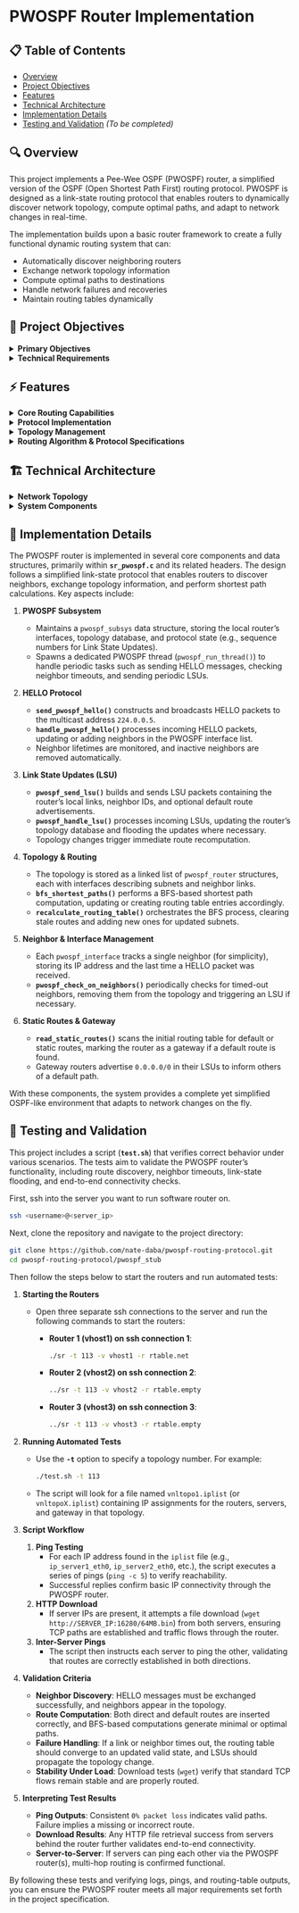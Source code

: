 # PWOSPF Router Implementation

## 📋 Table of Contents
* [Overview](#-overview)
* [Project Objectives](#-project-objectives)
* [Features](#-features)
* [Technical Architecture](#%EF%B8%8F-technical-architecture)
* [Implementation Details](#implementation-details)
* [Testing and Validation](#testing-and-validation) *(To be completed)*

## 🔍 Overview
This project implements a Pee-Wee OSPF (PWOSPF) router, a simplified version of the OSPF (Open Shortest Path First) routing protocol. PWOSPF is designed as a link-state routing protocol that enables routers to dynamically discover network topology, compute optimal paths, and adapt to network changes in real-time.

The implementation builds upon a basic router framework to create a fully functional dynamic routing system that can:
* Automatically discover neighboring routers
* Exchange network topology information
* Compute optimal paths to destinations
* Handle network failures and recoveries
* Maintain routing tables dynamically

## 🎯 Project Objectives

<details>
<summary><strong>Primary Objectives</strong></summary>

#### 1. Dynamic Route Discovery
Implement PWOSPF protocol to enable routers to:
* Build their own routing tables from link-state routing messages
* Detect link failures and recovery automatically
* Exchange routing information with neighboring routers

#### 2. Network Topology Management
* Maintain a complete view of the network topology
* Handle topology changes through link-state updates
* Support a multi-router environment with dynamic neighbor discovery

#### 3. Routing Protocol Implementation
* Implement HELLO protocol for neighbor discovery and maintenance
* Develop Link State Update (LSU) mechanism for topology information exchange
* Create efficient shortest path computation for routing decisions
</details>

<details>
<summary><strong>Technical Requirements</strong></summary>

#### 1. Protocol Specifications
* PWOSPF Version 2 compatibility
* Support for broadcast HELLO messages (every 10 seconds by default)
* Link State Updates (LSU) transmission (every 30 seconds by default)
* Proper handling of protocol headers and checksums

#### 2. Routing Features
* Support for static and dynamic routes
* Handling of directly connected subnets
* Default route management
* Subnet-based routing with proper mask handling

#### 3. Fault Tolerance
* Detection of neighbor timeouts (3× HELLO interval)
* Link failure and recovery handling
* Topology database maintenance and cleanup
* Route recomputation on network changes
</details>

## ⚡ Features

<details>
<summary><strong>Core Routing Capabilities</strong></summary>

* **Dynamic Routing Table Construction**
  * Automatic building of routing tables from link-state messages
  * Support for both static and dynamic routes
  * Intelligent handling of directly connected subnets
  * Default route management for internet connectivity
</details>

<details>
<summary><strong>Protocol Implementation</strong></summary>

* **HELLO Protocol**
  * Periodic broadcast of HELLO messages (10-second intervals)
  * Dynamic neighbor discovery and maintenance
  * Automatic detection of neighbor timeouts (30-second threshold)
  * Real-time neighbor state tracking

* **Link State Updates (LSU)**
  * Periodic LSU broadcasts (30-second intervals)
  * Efficient flooding mechanism with loop prevention
  * Sequence number tracking for update ordering
  * TTL-based flood control
</details>

<details>
<summary><strong>Topology Management</strong></summary>

* **Network Discovery**
  * Complete topology database maintenance
  * Automatic detection of network changes
  * Bidirectional link verification
  * Support for multi-router environments

* **Fault Tolerance**
  * Automatic link failure detection
  * Dynamic recovery from network changes
  * Topology database cleanup for stale entries
  * Immediate route recomputation on topology changes
</details>

<details>
<summary><strong>Routing Algorithm & Protocol Specifications</strong></summary>

* **Path Computation**
  * Implementation of shortest path algorithm
  * Subnet-based routing decisions
  * Proper handling of subnet masks
  * Next-hop computation for optimal forwarding

* **PWOSPF v2 Compliance**
  * Standard-compliant packet formats
  * Proper checksum calculation and verification
  * Area-based routing (single area support)
  * Router ID management

* **IP Packet Handling**
  * Protocol number 89 (OSPF standard)
  * Support for broadcast addresses
  * Proper IP encapsulation
  * Checksum verification and generation
</details>

## 🏗️ Technical Architecture

<details>
<summary><strong>Network Topology</strong></summary>

The project is developed and tested on a specific network topology consisting of three virtual PWOSPF routers (vhost1, vhost2, and vhost3) interconnected via subnets. This topology demonstrates the router's capability to handle dynamic route discovery, link failures, and network changes.

![Network Topology](images/113.png)

Key aspects of the topology:

* Each link represents a subnet, with two IP addresses (one for each end)
* All three routers (vhost1, vhost2, and vhost3) run the PWOSPF protocol
* The gateway provides connectivity to the internet (CS department network)
* Two servers act as end hosts for testing connectivity
* vhost1 connects to the gateway and serves as the internet access point
* Each router has multiple interfaces with specific IP/subnet configurations
* The topology allows testing of various scenarios including:
  * Dynamic route discovery
  * Link failure detection
  * Path recomputation
  * Network recovery

This topology is used for both development and testing, though IP assignments may differ during evaluation to ensure no hardcoding of addresses in the implementation.
</details>

<details>
<summary><strong>System Components</strong></summary>

### Core Components
* **PWOSPF Subsystem**
  * Controls protocol operations and neighbor discovery
  * Manages link-state database and routing updates
  * Handles HELLO and LSU packet processing

* **Interface Manager**
  * Manages multiple network interfaces
  * Processes incoming/outgoing PWOSPF packets
  * Maintains interface states and neighbor relationships

* **Route Calculator**
  * Implements shortest path computation
  * Updates routing table based on topology changes
  * Handles dynamic and static route management
</details>

## 🚀 Implementation Details <a name="implementation-details"></a>

The PWOSPF router is implemented in several core components and data structures, primarily within **`sr_pwospf.c`** and its related headers. The design follows a simplified link-state protocol that enables routers to discover neighbors, exchange topology information, and perform shortest path calculations. Key aspects include:

1. **PWOSPF Subsystem**
   - Maintains a `pwospf_subsys` data structure, storing the local router’s interfaces, topology database, and protocol state (e.g., sequence numbers for Link State Updates).
   - Spawns a dedicated PWOSPF thread (`pwospf_run_thread()`) to handle periodic tasks such as sending HELLO messages, checking neighbor timeouts, and sending periodic LSUs.

2. **HELLO Protocol**
   - **`send_pwospf_hello()`** constructs and broadcasts HELLO packets to the multicast address `224.0.0.5`.
   - **`handle_pwospf_hello()`** processes incoming HELLO packets, updating or adding neighbors in the PWOSPF interface list.
   - Neighbor lifetimes are monitored, and inactive neighbors are removed automatically.

3. **Link State Updates (LSU)**
   - **`pwospf_send_lsu()`** builds and sends LSU packets containing the router’s local links, neighbor IDs, and optional default route advertisements.
   - **`pwospf_handle_lsu()`** processes incoming LSUs, updating the router’s topology database and flooding the updates where necessary.
   - Topology changes trigger immediate route recomputation.

4. **Topology & Routing**
   - The topology is stored as a linked list of `pwospf_router` structures, each with interfaces describing subnets and neighbor links.
   - **`bfs_shortest_paths()`** performs a BFS-based shortest path computation, updating or creating routing table entries accordingly.
   - **`recalculate_routing_table()`** orchestrates the BFS process, clearing stale routes and adding new ones for updated subnets.

5. **Neighbor & Interface Management**
   - Each `pwospf_interface` tracks a single neighbor (for simplicity), storing its IP address and the last time a HELLO packet was received.
   - **`pwospf_check_on_neighbors()`** periodically checks for timed-out neighbors, removing them from the topology and triggering an LSU if necessary.

6. **Static Routes & Gateway**
   - **`read_static_routes()`** scans the initial routing table for default or static routes, marking the router as a gateway if a default route is found.
   - Gateway routers advertise `0.0.0.0/0` in their LSUs to inform others of a default path.

With these components, the system provides a complete yet simplified OSPF-like environment that adapts to network changes on the fly.


## 🧪 Testing and Validation <a name="testing-and-validation"></a>

This project includes a script (**`test.sh`**) that verifies correct behavior under various scenarios. The tests aim to validate the PWOSPF router’s functionality, including route discovery, neighbor timeouts, link-state flooding, and end-to-end connectivity checks.

First, ssh into the server you want to run software router on.

```bash
ssh <username>@<server_ip>
```

Next, clone the repository and navigate to the project directory:

```bash
git clone https://github.com/nate-daba/pwospf-routing-protocol.git
cd pwospf-routing-protocol/pwospf_stub
```

Then follow the steps below to start the routers and run automated tests:

1. **Starting the Routers**
   - Open three separate ssh connections to the server and run the following commands to start the routers:

      - **Router 1 (vhost1) on ssh connection 1**:
        ```bash
        ./sr -t 113 -v vhost1 -r rtable.net
        ```
      - **Router 2 (vhost2) on ssh connection 2**:
        ```bash
        ../sr -t 113 -v vhost2 -r rtable.empty
        ```
      - **Router 3 (vhost3) on ssh connection 3**:
        ```bash
        ../sr -t 113 -v vhost3 -r rtable.empty
        ```
2. **Running Automated Tests**  
   - Use the **`-t`** option to specify a topology number. For example:
     ```bash
     ./test.sh -t 113
     ```
   - The script will look for a file named `vnltopo1.iplist` (or `vnltopoX.iplist`) containing IP assignments for the routers, servers, and gateway in that topology.

2. **Script Workflow**  
   1. **Ping Testing**  
      - For each IP address found in the `iplist` file (e.g., `ip_server1_eth0`, `ip_server2_eth0`, etc.), the script executes a series of pings (`ping -c 5`) to verify reachability.  
      - Successful replies confirm basic IP connectivity through the PWOSPF router.
   2. **HTTP Download**  
      - If server IPs are present, it attempts a file download (`wget http://SERVER_IP:16280/64MB.bin`) from both servers, ensuring TCP paths are established and traffic flows through the router.
   3. **Inter-Server Pings**  
      - The script then instructs each server to ping the other, validating that routes are correctly established in both directions.

3. **Validation Criteria**  
   - **Neighbor Discovery**: HELLO messages must be exchanged successfully, and neighbors appear in the topology.
   - **Route Computation**: Both direct and default routes are inserted correctly, and BFS-based computations generate minimal or optimal paths.
   - **Failure Handling**: If a link or neighbor times out, the routing table should converge to an updated valid state, and LSUs should propagate the topology change.
   - **Stability Under Load**: Download tests (`wget`) verify that standard TCP flows remain stable and are properly routed.

4. **Interpreting Test Results**  
   - **Ping Outputs**: Consistent `0% packet loss` indicates valid paths. Failure implies a missing or incorrect route.  
   - **Download Results**: Any HTTP file retrieval success from servers behind the router further validates end-to-end connectivity.  
   - **Server-to-Server**: If servers can ping each other via the PWOSPF router(s), multi-hop routing is confirmed functional.

By following these tests and verifying logs, pings, and routing-table outputs, you can ensure the PWOSPF router meets all major requirements set forth in the project specification.
